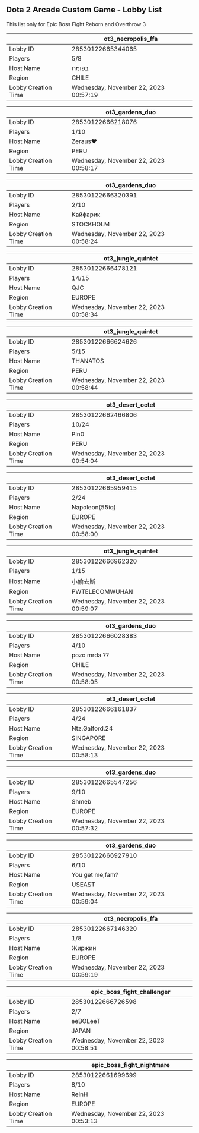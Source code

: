 ## Dota 2 Arcade Custom Game - Lobby List

This list only for Epic Boss Fight Reborn and Overthrow 3

|  | ot3_necropolis_ffa |
| ------ | ------ |
| Lobby ID | 28530122665344065 |
| Players | 5/8 |
| Host Name | בפומת |
| Region | CHILE |
| Lobby Creation Time | Wednesday, November 22, 2023 00:57:19 |


|  | ot3_gardens_duo |
| ------ | ------ |
| Lobby ID | 28530122666218076 |
| Players | 1/10 |
| Host Name | Zeraus♥ |
| Region | PERU |
| Lobby Creation Time | Wednesday, November 22, 2023 00:58:17 |


|  | ot3_gardens_duo |
| ------ | ------ |
| Lobby ID | 28530122666320391 |
| Players | 2/10 |
| Host Name | Кайфарик |
| Region | STOCKHOLM |
| Lobby Creation Time | Wednesday, November 22, 2023 00:58:24 |


|  | ot3_jungle_quintet |
| ------ | ------ |
| Lobby ID | 28530122666478121 |
| Players | 14/15 |
| Host Name | QJC |
| Region | EUROPE |
| Lobby Creation Time | Wednesday, November 22, 2023 00:58:34 |


|  | ot3_jungle_quintet |
| ------ | ------ |
| Lobby ID | 28530122666624626 |
| Players | 5/15 |
| Host Name | THANATOS |
| Region | PERU |
| Lobby Creation Time | Wednesday, November 22, 2023 00:58:44 |


|  | ot3_desert_octet |
| ------ | ------ |
| Lobby ID | 28530122662466806 |
| Players | 10/24 |
| Host Name | Pin0 |
| Region | PERU |
| Lobby Creation Time | Wednesday, November 22, 2023 00:54:04 |


|  | ot3_desert_octet |
| ------ | ------ |
| Lobby ID | 28530122665959415 |
| Players | 2/24 |
| Host Name | Napoleon(55iq) |
| Region | EUROPE |
| Lobby Creation Time | Wednesday, November 22, 2023 00:58:00 |


|  | ot3_jungle_quintet |
| ------ | ------ |
| Lobby ID | 28530122666962320 |
| Players | 1/15 |
| Host Name | 小偷去斯 |
| Region | PWTELECOMWUHAN |
| Lobby Creation Time | Wednesday, November 22, 2023 00:59:07 |


|  | ot3_gardens_duo |
| ------ | ------ |
| Lobby ID | 28530122666028383 |
| Players | 4/10 |
| Host Name | pozo mrda ?? |
| Region | CHILE |
| Lobby Creation Time | Wednesday, November 22, 2023 00:58:05 |


|  | ot3_desert_octet |
| ------ | ------ |
| Lobby ID | 28530122666161837 |
| Players | 4/24 |
| Host Name | Ntz.Galford.24 |
| Region | SINGAPORE |
| Lobby Creation Time | Wednesday, November 22, 2023 00:58:13 |


|  | ot3_gardens_duo |
| ------ | ------ |
| Lobby ID | 28530122665547256 |
| Players | 9/10 |
| Host Name | Shmeb |
| Region | EUROPE |
| Lobby Creation Time | Wednesday, November 22, 2023 00:57:32 |


|  | ot3_gardens_duo |
| ------ | ------ |
| Lobby ID | 28530122666927910 |
| Players | 6/10 |
| Host Name | You get me,fam? |
| Region | USEAST |
| Lobby Creation Time | Wednesday, November 22, 2023 00:59:04 |


|  | ot3_necropolis_ffa |
| ------ | ------ |
| Lobby ID | 28530122667146320 |
| Players | 1/8 |
| Host Name | Жиржин |
| Region | EUROPE |
| Lobby Creation Time | Wednesday, November 22, 2023 00:59:19 |


|  | epic_boss_fight_challenger |
| ------ | ------ |
| Lobby ID | 28530122666726598 |
| Players | 2/7 |
| Host Name | eeBOLeeT |
| Region | JAPAN |
| Lobby Creation Time | Wednesday, November 22, 2023 00:58:51 |


|  | epic_boss_fight_nightmare |
| ------ | ------ |
| Lobby ID | 28530122661699699 |
| Players | 8/10 |
| Host Name | ReinH |
| Region | EUROPE |
| Lobby Creation Time | Wednesday, November 22, 2023 00:53:13 |


